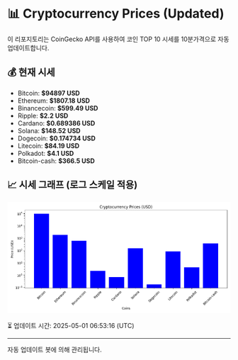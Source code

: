 
# 📊 Cryptocurrency Prices (Updated)

이 리포지토리는 CoinGecko API를 사용하여 코인 TOP 10 시세를 10분가격으로 자동 업데이트합니다.

## 💰 현재 시세
- Bitcoin: **$94897 USD**
- Ethereum: **$1807.18 USD**
- Binancecoin: **$599.49 USD**
- Ripple: **$2.2 USD**
- Cardano: **$0.689386 USD**
- Solana: **$148.52 USD**
- Dogecoin: **$0.174734 USD**
- Litecoin: **$84.19 USD**
- Polkadot: **$4.1 USD**
- Bitcoin-cash: **$366.5 USD**

## 📈 시세 그래프 (로그 스케일 적용)
![Crypto Prices](crypto_prices.png)

⏳ 업데이트 시간: 2025-05-01 06:53:16 (UTC)

---
자동 업데이트 봇에 의해 관리됩니다.
